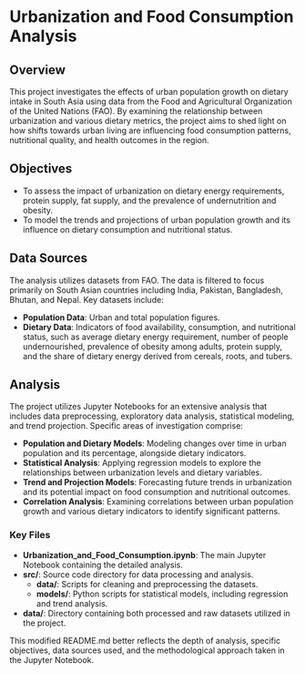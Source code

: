# Urbanization and Food Consumption Analysis

## Overview
This project investigates the effects of urban population growth on dietary intake in South Asia using data from the Food and Agricultural Organization of the United Nations (FAO). By examining the relationship between urbanization and various dietary metrics, the project aims to shed light on how shifts towards urban living are influencing food consumption patterns, nutritional quality, and health outcomes in the region.

## Objectives
- To assess the impact of urbanization on dietary energy requirements, protein supply, fat supply, and the prevalence of undernutrition and obesity.
- To model the trends and projections of urban population growth and its influence on dietary consumption and nutritional status.

## Data Sources
The analysis utilizes datasets from FAO. The data is filtered to focus primarily on South Asian countries including India, Pakistan, Bangladesh, Bhutan, and Nepal. Key datasets include:
- **Population Data**: Urban and total population figures.
- **Dietary Data**: Indicators of food availability, consumption, and nutritional status, such as average dietary energy requirement, number of people undernourished, prevalence of obesity among adults, protein supply, and the share of dietary energy derived from cereals, roots, and tubers.

## Analysis
The project utilizes Jupyter Notebooks for an extensive analysis that includes data preprocessing, exploratory data analysis, statistical modeling, and trend projection. Specific areas of investigation comprise:
- **Population and Dietary Models**: Modeling changes over time in urban population and its percentage, alongside dietary indicators.
- **Statistical Analysis**: Applying regression models to explore the relationships between urbanization levels and dietary variables.
- **Trend and Projection Models**: Forecasting future trends in urbanization and its potential impact on food consumption and nutritional outcomes.
- **Correlation Analysis**: Examining correlations between urban population growth and various dietary indicators to identify significant patterns.

### Key Files
- **Urbanization_and_Food_Consumption.ipynb**: The main Jupyter Notebook containing the detailed analysis.
- **src/**: Source code directory for data processing and analysis.
  - **data/**: Scripts for cleaning and preprocessing the datasets.
  - **models/**: Python scripts for statistical models, including regression and trend analysis.
- **data/**: Directory containing both processed and raw datasets utilized in the project.

This modified README.md better reflects the depth of analysis, specific objectives, data sources used, and the methodological approach taken in the Jupyter Notebook.
